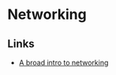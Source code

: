 # Networking

## Links

- [A broad intro to networking](https://drewdevault.com/2016/12/06/A-broad-intro-to-networking.html)
